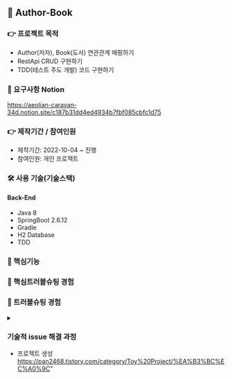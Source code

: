 ## 📌 Author-Book

### 👉 프로젝트 목적 
+ Author(저자), Book(도서) 연관관계 매핑하기
+ RestApi CRUD 구현하기 
+ TDD(테스트 주도 개발) 코드 구현하기 

### 📌 요구사항 Notion
 https://aeolian-caravan-34d.notion.site/c187b31dd4ed4934b7fbf085cbfc1d75

### 👉 제작기간 / 참여인원
+ 제작기간: 2022-10-04 ~ 진행
+ 참여인원: 개인 프로젝트

### 🛠 사용 기술(기술스택)
#### Back-End
+ Java 8
+ SpringBoot 2.6.12
+ Gradle
+ H2 Database
+ TDD

### 📌 핵심기능

### 📌 핵심트러블슈팅 경험

### 📌 트러블슈팅 경험
<details>
<summary></summary>
<div markdown="1">

 
</div>
</details>  


### 기술적 issue 해결 과정
+ 프로젝트 생성<br> 
https://pan2468.tistory.com/category/Toy%20Project/%EA%B3%BC%EC%A0%9C"
  






